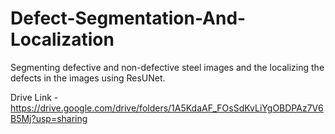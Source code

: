 # Defect-Segmentation-And-Localization
Segmenting defective and non-defective steel images and the localizing the defects in the images using ResUNet.

Drive Link - https://drive.google.com/drive/folders/1A5KdaAF_FOsSdKvLiYgOBDPAz7V6B5Mj?usp=sharing
